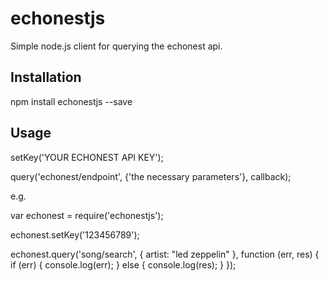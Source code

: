echonestjs
==========

Simple node.js client for querying the echonest api.

## Installation

  npm install echonestjs --save

## Usage

  setKey('YOUR ECHONEST API KEY');

  query('echonest/endpoint', {'the necessary parameters'}, callback);

e.g.

  var echonest = require('echonestjs');

  echonest.setKey('123456789');

  echonest.query('song/search', { artist: "led zeppelin" }, function (err, res) {
      if (err) {
        console.log(err);
      } else {
        console.log(res);
      }
  });

